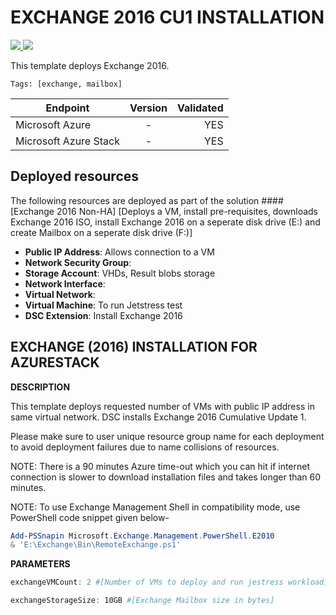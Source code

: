 # EXCHANGE 2016 CU1 INSTALLATION

<a href="https://portal.azure.com/#create/Microsoft.Template/uri/https%3A%2F%2Fraw.githubusercontent.com%2Fnimsim%2FAzureStack-QuickStart-Templates%2FMaster%2Fexchange-2016-non-ha%2Fazuredeploy.json" target="_blank">
    <img src="http://azuredeploy.net/deploybutton.png"/>
</a>
<a href="http://armviz.io/#/?load=https%3A%2F%2Fraw.githubusercontent.com%2Fnimsim%2FAzureStack-QuickStart-Templates%2Fmaster%2Fexchange-2016-non-ha%2Fazuredeploy.json" target="_blank">
    <img src="http://armviz.io/visualizebutton.png"/>
</a>

This template deploys Exchange 2016.

`Tags: [exchange, mailbox]`

| Endpoint        | Version           | Validated  |
| ------------- |:-------------:| -----:|
| Microsoft Azure      | - | YES |
| Microsoft Azure Stack      | - |  YES |

## Deployed resources

The following resources are deployed as part of the solution
####[Exchange 2016 Non-HA]
[Deploys a VM, install pre-requisites, downloads Exchange 2016 ISO, install Exchange 2016 on a seperate disk drive (E:) and create Mailbox on a seperate disk drive (F:)]
+ **Public IP Address**: Allows connection to a VM
+ **Network Security Group**: 
+ **Storage Account**: VHDs, Result blobs storage
+ **Network Interface**: 
+ **Virtual Network**: 
+ **Virtual Machine**: To run Jetstress test
+ **DSC Extension**: Install Exchange 2016

## EXCHANGE (2016) INSTALLATION FOR AZURESTACK ##


<b>DESCRIPTION</b>

This template deploys requested number of VMs with public IP address in same virtual network. DSC installs Exchange 2016 Cumulative Update 1.

Please make sure to user unique resource group name for each deployment to avoid deployment failures due to name collisions of resources.

NOTE: There is a 90 minutes Azure time-out which you can hit if internet connection is slower to download installation files and takes longer than 60 minutes.

NOTE: To use Exchange Management Shell in compatibility mode, use PowerShell code snippet given below-

```PowerShell
Add-PSSnapin Microsoft.Exchange.Management.PowerShell.E2010
& 'E:\Exchange\Bin\RemoteExchange.ps1'
```


<b>PARAMETERS</b>
```PowerShell
exchangeVMCount: 2 #[Number of VMs to deploy and run jestress workload]

exchangeStorageSize: 10GB #[Exchange Mailbox size in bytes]
```
